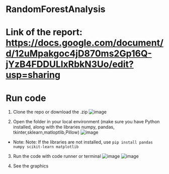 # RandomForestAnalysis

# Link of the report: https://docs.google.com/document/d/12uMpakgoc4jD870ms2Gp16Q-jYzB4FDDULlxRbkN3Uo/edit?usp=sharing

# Run code

1. Clone the repo or download the .zip
![image](https://github.com/gggandre/RandomForest/assets/84719490/8eeb21b0-c039-4bb8-9ba4-04dffb530aa5)

2. Open the folder in your local environment (make sure you have Python installed, along with the libraries numpy, pandas, tkinter,sklearn,matloptlib,Pillow)
![image](https://github.com/gggandre/RandomForestAnalysis/assets/84719490/f95ef4e4-598f-49e2-933f-c535a338a6f2)
- Note: Note: If the libraries are not installed, use ```pip install pandas numpy scikit-learn matplotlib```

3. Run the code with code runner or terminal
![image](https://github.com/gggandre/Kmeans/assets/84719490/92eecb31-649d-417b-8fdc-59dc7d533675)
![image](https://github.com/gggandre/RandomForest/assets/84719490/251528a5-1238-415e-85b4-05baf068a9bb)

4. See the graphics
